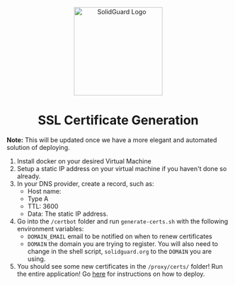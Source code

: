 <div align="center">
  <p align="center">
    <img src="./img/solidguard-v1.png" width="200" alt="SolidGuard Logo"/>
  </p>
<h1>SSL Certificate Generation</h1>
</div>

**Note:** This will be updated once we have a more elegant and automated solution of deploying.

1. Install docker on your desired Virtual Machine
2. Setup a static IP address on your virtual machine if you haven't done so already.
3. In your DNS provider, create a record, such as:
   * Host name:
   * Type A
   * TTL: 3600
   * Data: The static IP address.
4. Go into the `/certbot` folder and run `generate-certs.sh` with the following environment variables:
   * `DOMAIN_EMAIL` email to be notified on when to renew certificates
   * `DOMAIN` the domain you are trying to register.
    You will also need to change in the shell script, `solidguard.org` to the `DOMAIN` you are using.
5. You should see some new certificates in the `/proxy/certs/` folder! Run the entire application! Go [here](./deploy.md) for instructions on how to deploy.
